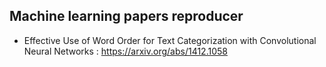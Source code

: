 ## Machine learning papers reproducer

* Effective Use of Word Order for Text Categorization with Convolutional Neural Networks : https://arxiv.org/abs/1412.1058
